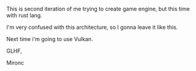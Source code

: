 This is second iteration of me trying to create game engine, but this time with rust lang.

I'm very confused with this architecture, so I gonna leave it like this. 

Next time i'm going to use Vulkan. 


GLHF,

Mironc
